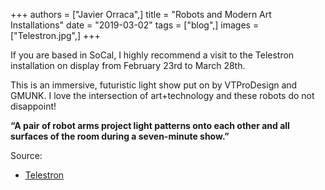 +++
authors = ["Javier Orraca",]
title = "Robots and Modern Art Installations"
date = "2019-03-02"
tags = ["blog",]
images = ["Telestron.jpg",]
+++

If you are based in SoCal, I highly recommend a visit to the Telestron installation on display from February 23rd to March 28th.
<!--more-->
This is an immersive, futuristic light show put on by VTProDesign and GMUNK. I love the intersection of art+technology and these robots do not disappoint!

**“A pair of robot arms project light patterns onto each other and all surfaces of the room during a seven-minute show.”**

Source:

* [Telestron](https://telestron.splashthat.com/)
